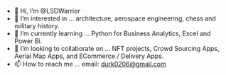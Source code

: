 - 👋 Hi, I’m @LSDWarrior
- 👀 I’m interested in ... architecture, aerospace engineering, chess and military history.  
- 🌱 I’m currently learning ... Python for Business Analytics, Excel and Power Bi. 
- 💞️ I’m looking to collaborate on ... NFT projects, Crowd Sourcing Apps, Aerial Map Apps, and ECommerce / Delivery Apps. 
- 📫 How to reach me ... email: durk0206@gmail.com

<!---
LSDWarrior is a ✨ special ✨ repository because its `README.md` (this file) appears on your GitHub profile.
You can click the Preview link to take a look at your changes.
--->
